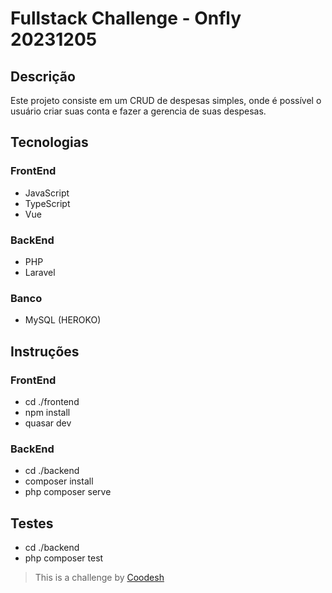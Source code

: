# Fullstack Challenge - Onfly 20231205

## Descrição

Este projeto consiste em um CRUD de despesas simples, onde é possível o usuário criar suas conta e fazer a gerencia de suas despesas.

## Tecnologias

### FrontEnd

- JavaScript
- TypeScript
- Vue

### BackEnd

- PHP
- Laravel

### Banco

- MySQL (HEROKO)

## Instruções

### FrontEnd

- cd ./frontend
- npm install
- quasar dev

### BackEnd

- cd ./backend
- composer install
- php composer serve

## Testes

- cd ./backend
- php composer test

>  This is a challenge by [Coodesh](https://coodesh.com/)
